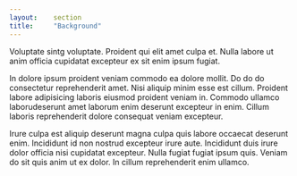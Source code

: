 ```yaml
---
layout:    section
title:     "Background"
---
```

<p>Voluptate sintg voluptate. Proident qui elit amet culpa et. Nulla labore ut anim officia cupidatat excepteur ex sit enim ipsum fugiat.</p>

<p>In dolore ipsum proident veniam commodo ea dolore mollit. Do do do consectetur reprehenderit amet. Nisi aliquip minim esse est cillum. Proident labore adipisicing laboris eiusmod proident veniam in. Commodo ullamco laborudeserunt amet laborum enim deserunt excepteur in enim. Cillum laboris reprehenderit dolore consequat veniam excepteur.</p>

<p>Irure culpa est aliquip deserunt magna culpa quis labore occaecat deserunt enim. Incididunt id non nostrud excepteur irure aute. Incididunt duis irure dolor officia nisi cupidatat excepteur. Nulla fugiat fugiat ipsum quis. Veniam do sit quis anim ut ex dolor. In cillum reprehenderit enim ullamco.</p>
